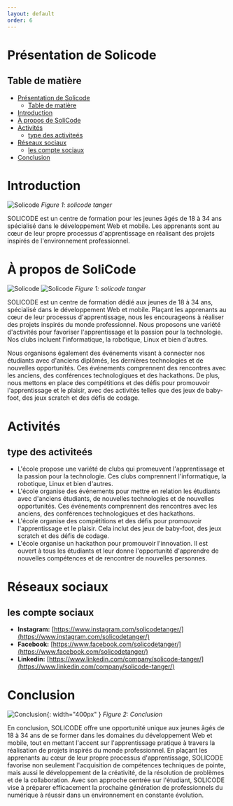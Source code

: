 ```yaml
---
layout: default
order: 6
---
```

<!-- new slide -->
# Présentation de Solicode

## Table de matière

- [Présentation de Solicode](#présentation-de-solicode)
  - [Table de matière](#table-de-matière)
- [Introduction](#introduction)
- [À propos de SoliCode](#à-propos-de-solicode)
- [Activités](#activités)
  - [type des activiteés](#type-des-activiteés)
- [Réseaux sociaux](#réseaux-sociaux)
  - [les compte sociaux](#les-compte-sociaux)
- [Conclusion](#conclusion)

<!-- new slide -->
# Introduction

![Solicode](./images/solicode.jpg)
*Figure 1: solicode tanger*

SOLICODE est un centre de formation pour les jeunes âgés de 18 à 34 ans spécialisé dans le développement Web et mobile. Les apprenants sont au cœur de leur propre processus d'apprentissage en réalisant des projets inspirés de l'environnement professionnel.
<!-- new slide -->

# À propos de SoliCode

![Solicode](./images/solicode-banner.jpg)
![Solicode](./images/solicode-banner.jpg)
*Figure 1: solicode tanger*

SOLICODE est un centre de formation dédié aux jeunes de 18 à 34 ans, spécialisé dans le développement Web et mobile. Plaçant les apprenants au cœur de leur processus d'apprentissage, nous les encourageons à réaliser des projets inspirés du monde professionnel. Nous proposons une variété d'activités pour favoriser l'apprentissage et la passion pour la technologie. Nos clubs incluent l'informatique, la robotique, Linux et bien d'autres.

Nous organisons également des événements visant à connecter nos étudiants avec d'anciens diplômés, les dernières technologies et de nouvelles opportunités. Ces événements comprennent des rencontres avec les anciens, des conférences technologiques et des hackathons. De plus, nous mettons en place des compétitions et des défis pour promouvoir l'apprentissage et le plaisir, avec des activités telles que des jeux de baby-foot, des jeux scratch et des défis de codage.

<!-- new slide -->

# Activités

## type des activiteés

- L'école propose une variété de clubs qui promeuvent l'apprentissage et la passion pour la technologie. Ces clubs comprennent l'informatique, la robotique, Linux et bien d'autres.
- L'école organise des événements pour mettre en relation les étudiants avec d'anciens étudiants, de nouvelles technologies et de nouvelles opportunités. Ces événements comprennent des rencontres avec les anciens, des conférences technologiques et des hackathons.
- L'école organise des compétitions et des défis pour promouvoir l'apprentissage et le plaisir. Cela inclut des jeux de baby-foot, des jeux scratch et des défis de codage.
- L'école organise un hackathon pour promouvoir l'innovation. Il est ouvert à tous les étudiants et leur donne l'opportunité d'apprendre de nouvelles compétences et de rencontrer de nouvelles personnes.

<!-- new slide -->

# Réseaux sociaux

## les compte sociaux

- **Instagram:** [https://www.instagram.com/solicodetanger/](https://www.instagram.com/solicodetanger/)
- **Facebook:** [https://www.facebook.com/solicodetanger/](https://www.facebook.com/solicodetanger/)
- **Linkedin:** [https://www.linkedin.com/company/solicode-tanger/](https://www.linkedin.com/company/solicode-tanger/)

<!-- new slide -->

# Conclusion

![Conclusion](./images/conclusion.png){: width="400px" }
*Figure 2: Conclusion*

En conclusion, SOLICODE offre une opportunité unique aux jeunes âgés de 18 à 34 ans de se former dans les domaines du développement Web et mobile, tout en mettant l'accent sur l'apprentissage pratique à travers la réalisation de projets inspirés du monde professionnel. En plaçant les apprenants au cœur de leur propre processus d'apprentissage, SOLICODE favorise non seulement l'acquisition de compétences techniques de pointe, mais aussi le développement de la créativité, de la résolution de problèmes et de la collaboration. Avec son approche centrée sur l'étudiant, SOLICODE vise à préparer efficacement la prochaine génération de professionnels du numérique à réussir dans un environnement en constante évolution.

<!-- new slide -->
